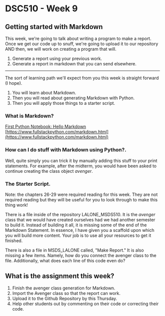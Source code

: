 # DSC510 - Week 9
## Getting started with Markdown
This week, we're going to talk about writing a program to make a report. Once we get our code up to snuff, we're going to upload it to our repository AND then, we will work on creating a program that will.

1. Generate a report using your previous work.
2. Generate a report in markdown that you can send elsewhere. 

---
The sort of learning path we'll expect from you this week is straight forward (I hope).

1. You will learn about Markdown.
2. Then you will read about generating Markdown with Python.
3. Then you will apply those things to a starter script.

### What is Markdown?

[First Python Notebook: Hello Markdown](http://www.firstpythonnotebook.org/markdown/)
[https://www.fullstackpython.com/markdown.html](https://www.fullstackpython.com/markdown.html)

### How can I do stuff with Markdown using Python?.

Well, quite simply you can trick it by manually adding this stuff to your print statements. For example, after the midterm, you would have been asked to continue creating the class object *avenger*. 

### The Starter Script.

Note: the chapters 26-29 were required reading for this week. They are not required reading but they will be useful for you to look through to make this thing work!

There is a file inside of the repository LALONE_MSDS510. It is the *avenger* class that we would have created ourselves had we had another semester to build it. Instead of building it all, it is missing some of the end of the Markdown Statement. In essence, I have given you a scaffold upon which you will build more content. Your job is to use all your resources to get it finished. 

There is also a file in MSDS_LALONE called, "Make Report." It is also missing a few items. Namely, how do you connect the avenger class to the file. Additionally, what does each line of this code even do? 

## What is the assignment this week?

1. Finish the avenger class generation for Markdown. 
2. Import the Avenger class so that the report can work.
3. Upload it to the Github Repository by this Thursday.
4. Help other students out by commenting on their code or correcting their code.


